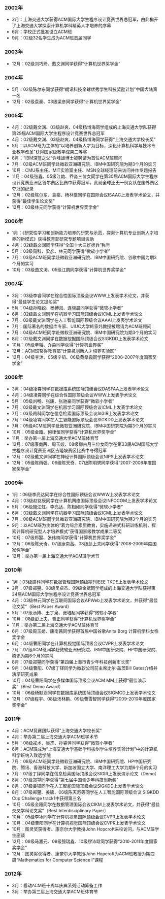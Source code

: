 ### 2002年

* 3月：上海交通大学获得ACM国际大学生程序设计竞赛世界总冠军，由此揭开了上海交通大学探索计算机学科精英人才培养的序幕
* 6月：学校正式批准设立ACM班
* 9月：02级32名学生成为ACM班首届同学

### 2003年

* 12月：02级刘巧玲、戴文渊同学获得“计算机世界奖学金”

### 2004年

* 5月：02级陈尔东同学获得“朗讯科技全球优秀学生科技奖励计划”中国大陆第一名
* 12月：02级袁豪、03级梁彦同学获得“计算机世界奖学金”

### 2005年

* 4月：02级戴文渊、03级赵爽、04级杨博海同学组成的上海交通大学队获得第29届ACM国际大学生程序设计竞赛世界总冠军
* 4月：02级戴文渊、03级赵爽、04级杨博海同学获得“上海交通大学校长奖”
* 5月：以ACM班为主体的“以培养创新人才为目标，深化计算机科学与技术专业教学改革”获得国家级教学成果二等奖
* 6月：“IBM深蓝之父”许峰雄博士被聘请为首位ACM班顾问
* 7月：02级ACM班同学赴微软亚洲研究院、IBM中国研究院为期3个月的实习
* 10月：CMU系主任、MIT实验室主任、MSN全球经理前来访问并作专题报告
* 11月：04级张鑫、05级江韵、乔淼三位女同学在第30届ACM国际大学生程序设计竞赛亚洲区首尔赛区比赛中获得冠军，此前全球还无一例女队在国外赛区夺冠的纪录
* 12月：02级陈尔东、袁豪、杨林骥同学在国际会议ISAAC上发表学术论文，并获得“最佳学生论文奖”
* 12月：03级林元同学获得“计算机世界奖学金”

### 2006年

* 1月：《研究性学习和创新能力培养的研究与示范，探索计算机专业创新人才培养的新模式》获得教育部研究专题项目资助
* 4月：02级戴文渊同学获得“全国十大三好标兵”称号
* 5月：03级周科、梁彦、林元同学获得“微软小学者”
* 7月：03级ACM班同学赴微软亚洲研究院、IBM中国研究院、谷歌中国为期3个月的实习
* 10月：03级曲文涛、05级江韵同学获得“计算机世界奖学金”

### 2007年

* 3月：03级李睿同学在综合性国际顶级会议WWW上发表学术论文，并获得“最佳学生论文提名奖”
* 5月：04级孙晓锐、杨博海、连晓晨同学获得“微软小学者”
* 6月：02级戴文渊同学在机器学习国际顶级会议ICML上发表学术论文
* 7月：02级戴文渊同学在人工智能国际顶级会议AAAI上发表学术论文
* 7月：国际著名的数据库专家、UIUC大学韩家炜教授被聘请为ACM班顾问
* 7月：04级ACM班同学赴微软亚洲研究院、IBM中国研究院为期3个月的实习
* 8月：02级戴文渊同学在数据挖掘国际顶级会议SIGKDD上发表学术论文
* 10月：05级辛韬、乔淼同学获得“计算机世界奖”
* 12月：ACM班获得教育部“计算机创新人才培养实验区”
* 12月：04级李沐、05级辛韬、06级黄桑霞同学获得“2006-2007年度国家奖学金”

### 2008年

* 3月：04级凌霄同学在数据库系统国际顶级会议DASFAA上发表学术论文
* 4月：04级凌霄同学在综合性国际顶级会议WWW上发表学术论文
* 5月：05级刘畅、张康、张驰豪同学获得“微软小学者”
* 7月：02级戴文渊同学在机器学习国际顶级会议ICML上发表学术论文
* 7月：03级周科同学在信息检索国际顶级会议SIGIR上发表学术论文
* 7月：04级凌霄同学在人工智能国际顶级会议SIGKDD上发表学术论文
* 7月：05级ACM班同学赴微软亚洲研究院、IBM中国研究院为期3个月的实习
* 10月：05级金瓯、何律恒同学获得“计算机世界奖学金”
* 11月：举办第一届上海交通大学ACM班体育节
* 12月：07级康南茜、周玉姣、08级柳古月三位女同学在第33届ACM国际大学生程序设计竞赛亚洲区吉隆坡赛区比赛中夺得冠军
* 12月：02级戴文渊同学在神经计算国际顶级会议NIPS上发表学术论文
* 12月：05级陈雨强、06级陈天奇、07级陈明骋同学获得“2007-2008年度国家奖学金”

### 2009年

* 1月：06级李亮达同学在综合性国际顶级会议WWW上发表学术论文
* 4月：03级赵铭辰同学在计算机网络国际顶级会议INFOCOM上发表学术论文
* 5月：06级施江虹、李亮达、陈相如同学获得“微软小学者”
* 6月：02级戴文渊同学在机器学习国际顶级会议ICML上发表学术论文
* 7月：06级ACM班同学赴微软亚洲研究院、IBM中国研究院为期3个月的实习
* 9月：以ACM班为主体的“着力综合素质教育，实施递进式科研训练机制，探索计算机研究型人才培养模式”获得国家级教学成果二等奖
* 10月：07级郑曌、张伟楠同学获得“计算机世界奖学金”
* 12月：06级陈天奇、07级康南茜、08级彭上夫同学获得“2008-2009年度国家奖学金”
* 12月：举办第一届上海交通大学ACM班学术节

### 2010年

* 1月：03级周科同学在数据管理国际顶级期刊IEEE TKDE上发表学术论文
* 2月：07级郑曌、08级吴卓杰、09级金斌同学组成的上海交通大学队获得第34届ACM国际大学生程序设计竞赛世界总冠军
* 4月：03级林元同学在互联网国际会议APWeb上发表学术论文，并获得“最佳论文奖”（Best Paper Award）
* 5月：07级汤博、王丁泉、张培超同学获得“微软小学者”
* 10月：08级彭上夫、曹正同学获得“计算机世界奖学金”
* 11月：举办第二届上海交通大学ACM班体育节
* 6月：07级周玉娇、康南茜同学获得首届中国谷歌Anita Borg 计算机学科女性奖学金
* 6月：04级曹阳同学在计算机视觉国际顶级会议CVPR上发表学术论文
* 7月：07级ACM班同学赴微软亚洲研究院、IBM中国研究院、HP中国研究院、腾讯为期6个月的实习
* 8月：07级郑曌同学获得“第四届上海市青少年科技创新市长奖”
* 9月：04级曹阳、07级丁铎同学为微软公司前主席比尔·盖茨Bill Gates介绍并演示研究成果
* 10月：04级曹阳同学在多媒体国际顶级会议ACM MM上获得“最佳演示奖”（Best Demo Award）
* 10月：06级杨默涵同学在数据库系统国际顶级会议SIGMOD上发表学术论文
* 12月：07级程宇、08级汤林鹏、09级曹雪智同学获得“2009-2010年度国家奖学金”

### 2011年

* 4月：ACM竞赛团队获得“上海交通大学校长奖”
* 4月：举办第二届上海交通大学ACM班学术节
* 5月：08级戎术、吴杰、孙睿骅同学获得“微软小学者”
* 6月：ACM班成为“上海交通大学基础学科拔剑学生培养实验计划”中的计算机科学班纳入致远学院
* 7月：08级ACM班同学赴微软亚洲研究院、IBM中国研究院、HP中国研究院、腾讯、香港科技大学、新加坡国立大学、南洋理工大学为期6个月的实习
* 7月：07级丁铎同学在信息检索国际顶级会议SIGIR上发表演示论文（Demo）
* 8月：07级郑曌同学获得“第七届中国青少年科技创新奖”
* 8月：07级姜啸同学在人工智能国际顶级会议SIGKDD上发表学术论文
* 8月：07级郑曌、姜啸、06级陈天奇等同学在人工智能国际顶级会议 SIGKDD Cup  Challenge track1中获得第三名
* 10月：05级金瓯同学在数据管理国际会议CIKM上发表学术论文，并获得“最佳交叉学科论文奖”（Best Interdisciplinary Paper）
* 10月：05级李冰同学在计算机视觉国际顶级会议CVPR上发表学术论文
* 10月：04级曹阳同学在计算机视觉国际顶级会议CVPR上发表学术论文
* 10月：图灵奖获得者、康奈尔大学教授John Hopcroft来校访问，与ACM班学生座谈
* 12月：08级马嘉元、09级强瑞鑫、10级缪沛晗同学获得“2010-2011年度国家奖学金”
* 12月：图灵奖获得者、康奈尔大学教授John Hopcroft为ACM班教授为期四周“Mathematics for Computer Science I”课程

### 2012年

* 3月：启动ACM班十周年庆典系列活动筹备工作
* 3月：举办第三届上海交通大学ACM班体育节
